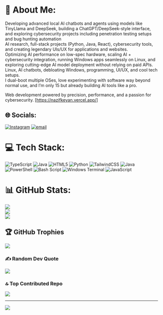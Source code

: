 # 💫 About Me:
Developing advanced local AI chatbots and agents using models like TinyLlama and DeepSeek, building a ChatGPT/DeepSeek-style interface, and exploring cybersecurity projects including penetration testing setups and bug hunting automation<br>AI research, full-stack projects (Python, Java, React), cybersecurity tools, and creating legendary UIs/UX for applications and websites.<br>Optimizing AI performance on low-spec hardware, scaling AI + cybersecurity integration, running Windows apps seamlessly on Linux, and exploring cutting-edge AI model deployment without relying on paid APIs.<br>Linux, AI chatbots, debloating Windows, programming, UI/UX, and cool tech setups.<br>I dual-boot multiple OSes, love experimenting with software way beyond normal use, and I’m only 15 but already building AI tools like a pro.

Web development powered by precision, performance, and a passion for cybersecurity.
[https://nazifkeyan.vercel.app/]


## 🌐 Socials:
[![Instagram](https://img.shields.io/badge/Instagram-%23E4405F.svg?logo=Instagram&logoColor=white)](https://instagram.com/_notkeyanatall_) [![email](https://img.shields.io/badge/Email-D14836?logo=gmail&logoColor=white)](mailto:nazif.keyan@gmail.com) 

# 💻 Tech Stack:
![TypeScript](https://img.shields.io/badge/typescript-%23007ACC.svg?style=for-the-badge&logo=typescript&logoColor=white) ![Java](https://img.shields.io/badge/java-%23ED8B00.svg?style=for-the-badge&logo=openjdk&logoColor=white) ![HTML5](https://img.shields.io/badge/html5-%23E34F26.svg?style=for-the-badge&logo=html5&logoColor=white) ![Python](https://img.shields.io/badge/python-3670A0?style=for-the-badge&logo=python&logoColor=ffdd54) ![TailwindCSS](https://img.shields.io/badge/tailwindcss-%2338B2AC.svg?style=for-the-badge&logo=tailwind-css&logoColor=white) ![Java](https://img.shields.io/badge/java-%23ED8B00.svg?style=for-the-badge&logo=openjdk&logoColor=white) ![PowerShell](https://img.shields.io/badge/PowerShell-%235391FE.svg?style=for-the-badge&logo=powershell&logoColor=white) ![Bash Script](https://img.shields.io/badge/bash_script-%23121011.svg?style=for-the-badge&logo=gnu-bash&logoColor=white) ![Windows Terminal](https://img.shields.io/badge/Windows%20Terminal-%234D4D4D.svg?style=for-the-badge&logo=windows-terminal&logoColor=white) ![JavaScript](https://img.shields.io/badge/javascript-%23323330.svg?style=for-the-badge&logo=javascript&logoColor=%23F7DF1E)
# 📊 GitHub Stats:
![](https://github-readme-stats.vercel.app/api?username=Keyanooo14&theme=gotham&hide_border=false&include_all_commits=true&count_private=true)<br/>
![](https://nirzak-streak-stats.vercel.app/?user=Keyanooo14&theme=gotham&hide_border=false)<br/>
![](https://github-readme-stats.vercel.app/api/top-langs/?username=Keyanooo14&theme=gotham&hide_border=false&include_all_commits=true&count_private=true&layout=compact)

## 🏆 GitHub Trophies
![](https://github-profile-trophy.vercel.app/?username=Keyanooo14&theme=gotham&no-frame=false&no-bg=false&margin-w=4)

### ✍️ Random Dev Quote
![](https://quotes-github-readme.vercel.app/api?type=horizontal&theme=radical)

### 🔝 Top Contributed Repo
![](https://github-contributor-stats.vercel.app/api?username=Keyanooo14&limit=5&theme=dark&combine_all_yearly_contributions=true)

---
[![](https://visitcount.itsvg.in/api?id=Keyanooo14&icon=0&color=0)](https://visitcount.itsvg.in)

<!-- Proudly created with GPRM ( https://gprm.itsvg.in ) -->
